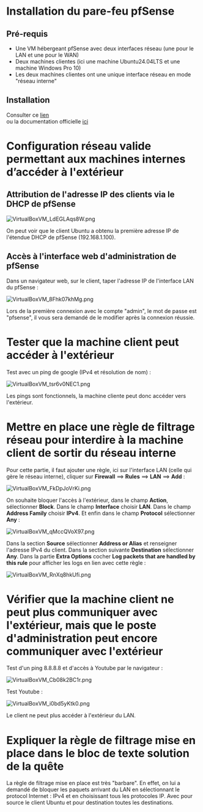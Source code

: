 # Installation du pare-feu pfSense

## Pré-requis

- Une VM hébergeant pfSense avec deux interfaces réseau (une pour le LAN et une pour le WAN)  
- Deux machines clientes (ici une machine Ubuntu24.04LTS et une machine Windows Pro 10)  
- Les deux machines clientes ont une unique interface réseau en mode "réseau interne"  

## Installation

Consulter ce [lien](https://www.it-connect.fr/installation-de-pfsense%EF%BB%BF/)  
ou la documentation officielle [ici](https://docs.netgate.com/pfsense/en/latest/install/netinstaller.html)  

# Configuration réseau valide permettant aux machines internes d’accéder à l'extérieur

## Attribution de l'adresse IP des clients via le DHCP de pfSense

![VirtualBoxVM_LdEGLAqs8W.png](https://github.com/Skchaper/PFSenseQuest/blob/main/Screens/pfSense_Install/VirtualBoxVM_LdEGLAqs8W.png)

On peut voir que le client Ubuntu a obtenu la première adresse IP de l'étendue DHCP de pfSense (192.168.1.100).  

## Accès à l'interface web d'administration de pfSense

Dans un navigateur web, sur le client, taper l'adresse IP de l'interface LAN du pfSense :  

![VirtualBoxVM_8Fhk07khMg.png](https://github.com/Skchaper/PFSenseQuest/blob/main/Screens/pfSense_Install/VirtualBoxVM_8Fhk07khMg.png)

Lors de la première connexion avec le compte "admin", le mot de passe est "pfsense", il vous sera demandé de le modifier après la connexion réussie.  

# Tester que la machine client peut accéder à l'extérieur

Test avec un ping de google (IPv4 et résolution de nom) :  

![VirtualBoxVM_tsr6v0NEC1.png](https://github.com/Skchaper/PFSenseQuest/blob/main/Screens/pfSense_Install/VirtualBoxVM_tsr6v0NEC1.png)

Les pings sont fonctionnels, la machine cliente peut donc accéder vers l'extérieur.  

# Mettre en place une règle de filtrage réseau pour interdire à la machine client de sortir du réseau interne

Pour cette partie, il faut ajouter une règle, ici sur l'interface LAN (celle qui gère le réseau interne), cliquer sur **Firewall** ==> **Rules** ==> **LAN** ==> **Add** :  

![VirtualBoxVM_FkDpJoVrKi.png](https://github.com/Skchaper/PFSenseQuest/blob/main/Screens/pfSense_Install/VirtualBoxVM_FkDpJoVrKi.png)

On souhaite bloquer l'accès à l'extérieur, dans le champ **Action**, sélectionner **Block**. Dans le champ **Interface** choisir **LAN**. Dans le champ **Address Family** choisir **IPv4**. Et enfin dans le champ **Protocol** sélectionner **Any** :   

![VirtualBoxVM_qMccQVoX97.png](https://github.com/Skchaper/PFSenseQuest/blob/main/Screens/pfSense_Install/VirtualBoxVM_qMccQVoX97.png)

Dans la section **Source** sélectionner **Address or Alias** et renseigner l'adresse IPv4 du client. Dans la section suivante **Destination** sélectionner **Any**. Dans la partie **Extra Options** cocher **Log packets that are handled by this rule** pour afficher les logs en lien avec cette règle :  

![VirtualBoxVM_RnXq8hkUfi.png](https://github.com/Skchaper/PFSenseQuest/blob/main/Screens/pfSense_Install/VirtualBoxVM_RnXq8hkUfi.png)

# Vérifier que la machine client ne peut plus communiquer avec l'extérieur, mais que le poste d'administration peut encore communiquer avec l'extérieur

Test d'un ping 8.8.8.8 et d'accès à Youtube par le navigateur :  

![VirtualBoxVM_Cb08k2BC1r.png](https://github.com/Skchaper/PFSenseQuest/blob/main/Screens/pfSense_Install/VirtualBoxVM_Cb08k2BC1r.png)

Test Youtube :  

![VirtualBoxVM_i0bd5yKtk0.png](https://github.com/Skchaper/PFSenseQuest/blob/main/Screens/pfSense_Install/VirtualBoxVM_i0bd5yKtk0.png)

Le client ne peut plus accéder à l'extérieur du LAN.  

# Expliquer la règle de filtrage mise en place dans le bloc de texte solution de la quête

La règle de filtrage mise en place est très "barbare". En effet, on lui a demandé de bloquer les paquets arrivant du LAN en sélectionnant le protocol Internet : IPv4 et en choisissant tous les protocoles IP. Avec pour source le client Ubuntu et pour destination toutes les destinations.
